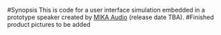 #Synopsis
This is code for a user interface simulation embedded in a prototype speaker created by [MIKA Audio](www.mikaaudio.com) (release date TBA).
#Finished product pictures 
to be added 
